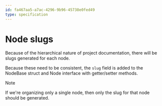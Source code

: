 ```yaml
---
id: fa467aa5-a7ac-4296-9b96-45738e0fed49
type: specification
---
```


# Node slugs

Because of the hierarchical nature of project documentation, there will be slugs generated for each node.

Because these need to be consistent, the `slug` field is added to the NodeBase struct and Node interface with getter/setter methods.

> [!NOTE]
> If we're organizing only a single node, then only the slug for that node should be generated.
